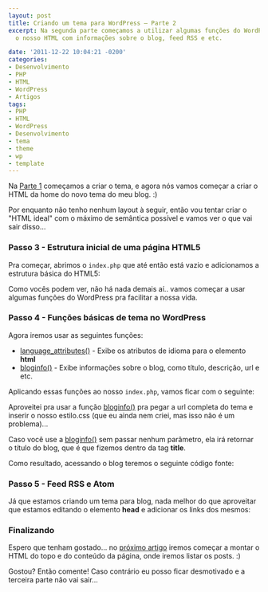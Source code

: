 ```yaml
---
layout: post
title: Criando um tema para WordPress – Parte 2
excerpt: Na segunda parte começamos a utilizar algumas funções do WordPress para alimentar
  o nosso HTML com informações sobre o blog, feed RSS e etc.

date: '2011-12-22 10:04:21 -0200'
categories:
- Desenvolvimento
- PHP
- HTML
- WordPress
- Artigos
tags:
- PHP
- HTML
- WordPress
- Desenvolvimento
- tema
- theme
- wp
- template
---
```

<p>Na <a href="/criando-um-tema-para-wordpress" target="_blank">Parte 1</a> começamos a criar o tema, e agora nós vamos começar a criar o HTML da home do novo tema do meu blog. :)</p>
<p>Por enquanto não tenho nenhum layout à seguir, então vou tentar criar o "HTML ideal" com o máximo de semântica possível e vamos ver o que vai sair disso...</p>
<h3>Passo 3 - Estrutura inicial de uma página HTML5</h3>
<p>Pra começar, abrimos o <code>index.php</code> que até então está vazio e adicionamos a estrutura básica do HTML5:</p>
<div data-gist-id="1507375" data-gist-show-loading="false"></div>
<p>Como vocês podem ver, não há nada demais aí.. vamos começar a usar algumas funções do WordPress pra facilitar a nossa vida.</p>
<h3>Passo 4 - Funções básicas de tema no WordPress</h3>
<p>Agora iremos usar as seguintes funções:</p>
<ul>
<li><a href="http://codex.wordpress.org/Function_Reference/language_attributes" target="_blank">language_attributes()</a> - Exibe os atributos de idioma para o elemento <strong>html</strong></li>
<li><a href="http://codex.wordpress.org/Function_Reference/bloginfo" target="_blank">bloginfo()</a> - Exibe informações sobre o blog, como título, descrição, url e etc.</li>
</ul>
<p>Aplicando essas funções ao nosso <code>index.php</code>, vamos ficar com o seguinte:</p>
<div data-gist-id="1507389" data-gist-show-loading="false"></div>
<p>Aproveitei pra usar a função <a href="http://codex.wordpress.org/Function_Reference/bloginfo" target="_blank">bloginfo()</a> pra pegar a url completa do tema e inserir o nosso estilo.css (que eu ainda nem criei, mas isso não é um problema)...</p>
<p>Caso você use a <a href="http://codex.wordpress.org/Function_Reference/bloginfo" target="_blank">bloginfo()</a> sem passar nenhum parâmetro, ela irá retornar o título do blog, que é que fizemos dentro da tag <strong>title</strong>.</p>
<p>Como resultado, acessando o blog teremos o seguinte código fonte:</p>
<div data-gist-id="1507401" data-gist-show-loading="false"></div>
<h3>Passo 5 - Feed RSS e Atom</h3>
<p>Já que estamos criando um tema para blog, nada melhor do que aproveitar que estamos editando o elemento <strong>head</strong> e adicionar os links dos mesmos:</p>
<div data-gist-id="1507445" data-gist-show-loading="false"></div>
<h3>Finalizando</h3>
<p>Espero que tenham gostado... no <a href="/criando-um-tema-para-wordpress-parte-3" title="Criando um tema para WordPress – Parte 3" target="_blank">próximo artigo</a> iremos começar a montar o HTML do topo e do conteúdo da página, onde iremos listar os posts. :)</p>
<p>Gostou? Então comente! Caso contrário eu posso ficar desmotivado e a terceira parte não vai sair...</p>
